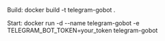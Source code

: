 Build:
docker build -t telegram-gobot .

Start: 
docker run -d --name telegram-gobot -e TELEGRAM_BOT_TOKEN=your_token telegram-gobot

